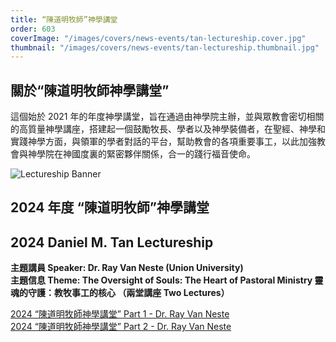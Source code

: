 ```yaml
---
title: “陳道明牧師”神學講堂
order: 603
coverImage: "/images/covers/news-events/tan-lectureship.cover.jpg"
thumbnail: "/images/covers/news-events/tan-lectureship.thumbnail.jpg"
---
```

<div class="text-center">

## 關於“陳道明牧師神學講堂”

</div>

這個始於 2021 年的年度神學講堂，旨在通過由神學院主辦，並與眾教會密切相關的高質量神學講座，搭建起一個鼓勵牧長、學者以及神學裝備者，在聖經、神學和實踐神學方面，與領軍的學者對話的平台，幫助教會的各項重要事工，以此加強教會與神學院在神國度裏的緊密夥伴關係，合一的踐行福音使命。

<div class="text-center">

![Lectureship Banner](/images/lectureship/lectureship-banner.png)

## 2024 年度 “陳道明牧師”神學講堂
## 2024 Daniel M. Tan Lectureship

**主題講員 Speaker:  Dr. Ray Van Neste (Union University)** \
**主題信息 Theme: The Oversight of Souls: The Heart of Pastoral Ministry 靈魂的守護：教牧事工的核心 （兩堂講座 Two Lectures）**

[2024 “陳道明牧師神學講堂” Part 1 - Dr. Ray Van Neste](https://vimeo.com/1012867670/4060bf739a?ts=0&share=copy)\
[2024 “陳道明牧師神學講堂” Part 2 - Dr. Ray Van Neste](https://vimeo.com/1012867144/059e276764?ts=0&share=copy)
</div>

